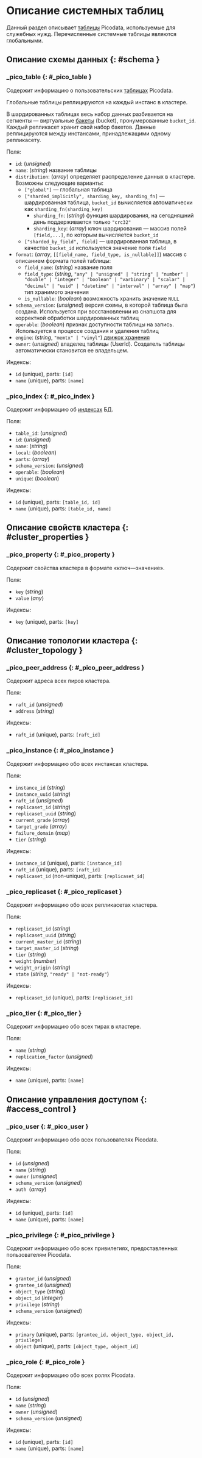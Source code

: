 # Описание системных таблиц

Данный раздел описывает [таблицы](../overview/glossary.md#table)
Picodata, используемые для служебных нужд. Перечисленные системные
таблицы являются глобальными.

<!--
Описание соответствует версии
Picodata 23.06.0-232-ge436159d5
-->

## Описание схемы данных {: #schema }

### _pico_table {: #_pico_table }

Содержит информацию о пользовательских
[таблицах](../overview/glossary.md#table) Picodata.

Глобальные таблицы реплицируются на каждый инстанс в кластере.

В шардированных таблицах весь набор данных разбивается на сегменты —
виртуальные [бакеты](../overview/glossary.md#bucket) (bucket),
пронумерованные `bucket_id`. Каждый репликасет хранит свой набор
бакетов. Данные реплицируются между инстансами, принадлежащими одному
репликасету.

Поля:

* `id`: (_unsigned_)
* `name`: (_string_) название таблицы
* `distribution`: (_array_) определяет распределение данных в кластере.
  Возможны следующие варианты:
    - `["global"]` — глобальная таблица
    - `["sharded_implicitly", sharding_key, sharding_fn]` —
      шардированная таблица, `bucket_id` вычисляется автоматически
      как `sharding_fn(sharding_key)`
        - `sharding_fn`: (_string_) функция шардирования, на сегодняшний
          день поддерживается только `"crc32"`
        - `sharding_key`: (_array_) ключ шардирования — массив полей
          `[field,...]`, по которым вычисляется `bucket_id`
    - `["sharded_by_field", field]` — шардированная таблица, в качестве
      `bucket_id` используется значение поля `field`
* `format`: (_array_, `[[field_name, field_type, is_nullable]]`) массив с описанием
  формата полей таблицы:
    - `field_name`: (_string_) название поля
    - `field_type`: (_string_, `"any" | "unsigned" | "string" | "number" |
      "double" | "integer" | "boolean" | "varbinary" | "scalar" |
      "decimal" | "uuid" | "datetime" | "interval" | "array" |
      "map"`) тип хранимого значения
    - `is_nullable`: (_boolean_) возможность хранить значение `NULL`
* `schema_version`: (_unsigned_) версия схемы, в которой таблица была
  создана. Используется при восстановлении из снапшота для корректной
  обработки шардированных таблиц
* `operable`: (_boolean_) признак доступности таблицы на запись.
  Используется в процессе создания и удаления таблиц
* `engine`: (_string_, `"memtx" | "vinyl"`) [движок хранения](../overview/glossary.md#db-engine)
* `owner`: (_unsigned_) владелец таблицы (UserId). Создатель таблицы
  автоматически становится ее владельцем.

Индексы:

* `id` (unique), parts: `[id]`
* `name` (unique), parts: `[name]`

### _pico_index {: #_pico_index }

Содержит информацию об [индексах](../overview/glossary.md#index) БД.

Поля:

* `table_id`: (_unsigned_)
* `id`: (_unsigned_)
* `name`: (_string_)
* `local`: (_boolean_)
* `parts`: (_array_)
* `schema_version`: (_unsigned_)
* `operable`: (_boolean_)
* `unique`: (_boolean_)

Индексы:

* `id` (unique), parts: `[table_id, id]`
* `name` (unique), parts: `[table_id, name]`

## Описание свойств кластера {: #cluster_properties }

### _pico_property {: #_pico_property }

Содержит свойства кластера в формате «ключ—значение».

Поля:

* `key` (*string*)
* `value` (*any*)

Индексы:

* `key` (unique), parts: `[key]`

## Описание топологии кластера {: #cluster_topology }

### _pico_peer_address {: #_pico_peer_address }

Содержит адреса всех пиров кластера.

Поля:

* `raft_id` (*unsigned*)
* `address` (*string*)

Индексы:

* `raft_id` (unique), parts: `[raft_id]`

### _pico_instance {: #_pico_instance }

Содержит информацию обо всех инстансах кластера.

Поля:

* `instance_id` (*string*)
* `instance_uuid` (*string*)
* `raft_id` (*unsigned*)
* `replicaset_id` (*string*)
* `replicaset_uuid` (*string*)
* `current_grade` (*array*)
* `target_grade` (*array*)
* `failure_domain` (*map*)
* `tier` (*string*)

Индексы:

* `instance_id` (unique), parts: `[instance_id]`
* `raft_id` (unique), parts: `[raft_id]`
* `replicaset_id` (non-unique), parts: `[replicaset_id]`

### _pico_replicaset {: #_pico_replicaset }

Содержит информацию обо всех репликасетах кластера.

Поля:

* `replicaset_id` (*string*)
* `replicaset_uuid` (*string*)
* `current_master_id` (*string*)
* `target_master_id` (*string*)
* `tier` (*string*)
* `weight` (*number*)
* `weight_origin` (*string*)
* `state` (*string*, `"ready" | "not-ready"`)

Индексы:

* `replicaset_id` (unique), parts: `[replicaset_id]`

### _pico_tier {: #_pico_tier }

Содержит информацию обо всех тирах в кластере.

Поля:

* `name` (*string*)
* `replication_factor` (*unsigned*)

Индексы:

* `name` (unique), parts: `[name]`

## Описание управления доступом {: #access_control }

### _pico_user {: #_pico_user }

Содержит информацию обо всех пользователях Picodata.

Поля:

* `id` (*unsigned*)
* `name` (*string*)
* `owner` (*unsigned*)
* `schema_version` (*unsigned*)
* `auth `(*array*)

Индексы:

* `id` (unique), parts: `[id]`
* `name` (unique), parts: `[name]`

### _pico_privilege {: #_pico_privilege }

Содержит информацию обо всех привилегиях, предоставленных пользователям Picodata.

Поля:

* `grantor_id` (*unsigned*)
* `grantee_id` (*unsigned*)
* `object_type` (*string*)
* `object_id` (*integer*)
* `privilege` (*string*)
* `schema_version` (*unsigned*)

Индексы:

* `primary` (unique), parts: `[grantee_id, object_type, object_id, privilege]`
* `object` (unique), parts: `[object_type, object_id]`

### _pico_role {: #_pico_role }

Содержит информацию обо всех ролях Picodata.

Поля:

* `id` (*unsigned*)
* `name` (*string*)
* `owner` (*unsigned*)
* `schema_version` (*unsigned*)

Индексы:

* `id` (unique), parts: `[id]`
* `name` (unique), parts: `[name]`
